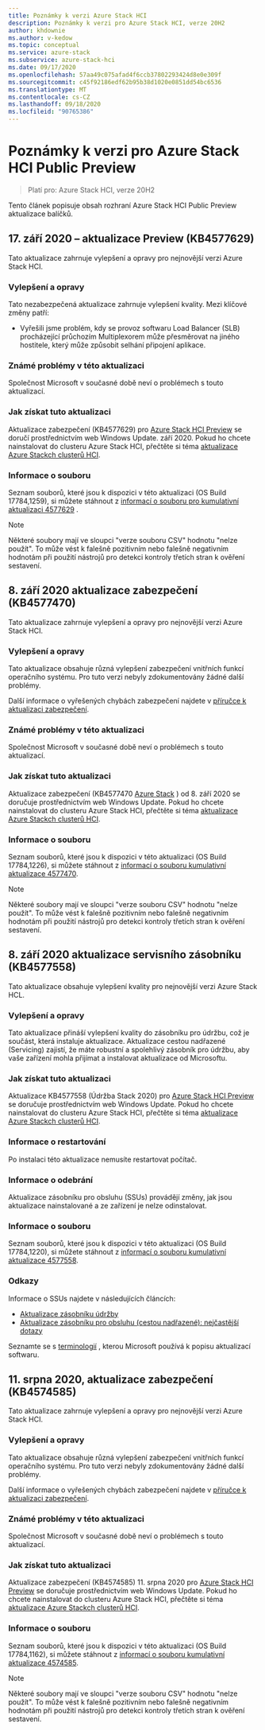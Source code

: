 ```yaml
---
title: Poznámky k verzi Azure Stack HCI
description: Poznámky k verzi pro Azure Stack HCI, verze 20H2
author: khdownie
ms.author: v-kedow
ms.topic: conceptual
ms.service: azure-stack
ms.subservice: azure-stack-hci
ms.date: 09/17/2020
ms.openlocfilehash: 57aa49c075afad4f6ccb37802293424d8e0e309f
ms.sourcegitcommit: c45f92186edf62b95b38d1020e0851dd54bc6536
ms.translationtype: MT
ms.contentlocale: cs-CZ
ms.lasthandoff: 09/18/2020
ms.locfileid: "90765386"
---
```

# <a name="release-notes-for-azure-stack-hci-public-preview"></a>Poznámky k verzi pro Azure Stack HCI Public Preview

> Platí pro: Azure Stack HCI, verze 20H2

Tento článek popisuje obsah rozhraní Azure Stack HCI Public Preview aktualizace balíčků.

## <a name="september-17-2020-preview-update-kb4577629"></a>17. září 2020 – aktualizace Preview (KB4577629)

Tato aktualizace zahrnuje vylepšení a opravy pro nejnovější verzi Azure Stack HCI.

### <a name="improvements-and-fixes"></a>Vylepšení a opravy
Tato nezabezpečená aktualizace zahrnuje vylepšení kvality. Mezi klíčové změny patří:
- Vyřešili jsme problém, kdy se provoz softwaru Load Balancer (SLB) procházející průchozím Multiplexorem může přesměrovat na jiného hostitele, který může způsobit selhání připojení aplikace.

### <a name="known-issues-in-this-update"></a>Známé problémy v této aktualizaci
Společnost Microsoft v současné době neví o problémech s touto aktualizací.

### <a name="how-to-get-this-update"></a>Jak získat tuto aktualizaci
Aktualizace zabezpečení (KB4577629) pro [Azure Stack HCI Preview](https://azure.microsoft.com/products/azure-stack/hci/hci-download/) se doručí prostřednictvím web Windows Update. září 2020. Pokud ho chcete nainstalovat do clusteru Azure Stack HCI, přečtěte si téma [aktualizace Azure Stackch clusterů HCI](manage/update-cluster.md).

### <a name="file-information"></a>Informace o souboru
Seznam souborů, které jsou k dispozici v této aktualizaci (OS Build 17784,1259), si můžete stáhnout z [informací o souboru pro kumulativní aktualizaci 4577629](https://download.microsoft.com/download/9/1/a/91addcbb-2b36-408c-ab88-736de42edb98/4577629.csv) .

   > [!NOTE]
   > Některé soubory mají ve sloupci "verze souboru CSV" hodnotu "nelze použít". To může vést k falešně pozitivním nebo falešně negativním hodnotám při použití nástrojů pro detekci kontroly třetích stran k ověření sestavení.

## <a name="september-8-2020-security-update-kb4577470"></a>8. září 2020 aktualizace zabezpečení (KB4577470)

Tato aktualizace zahrnuje vylepšení a opravy pro nejnovější verzi Azure Stack HCI.

### <a name="improvements-and-fixes"></a>Vylepšení a opravy
Tato aktualizace obsahuje různá vylepšení zabezpečení vnitřních funkcí operačního systému. Pro tuto verzi nebyly zdokumentovány žádné další problémy.

Další informace o vyřešených chybách zabezpečení najdete v [příručce k aktualizaci zabezpečení](https://portal.msrc.microsoft.com/security-guidance).

### <a name="known-issues-in-this-update"></a>Známé problémy v této aktualizaci
Společnost Microsoft v současné době neví o problémech s touto aktualizací.

### <a name="how-to-get-this-update"></a>Jak získat tuto aktualizaci
Aktualizace zabezpečení (KB4577470 [Azure Stack](https://azure.microsoft.com/products/azure-stack/hci/hci-download/) ) od 8. září 2020 se doručuje prostřednictvím web Windows Update. Pokud ho chcete nainstalovat do clusteru Azure Stack HCI, přečtěte si téma [aktualizace Azure Stackch clusterů HCI](manage/update-cluster.md).

### <a name="file-information"></a>Informace o souboru
Seznam souborů, které jsou k dispozici v této aktualizaci (OS Build 17784,1226), si můžete stáhnout z [informací o souboru kumulativní aktualizace 4577470](https://download.microsoft.com/download/3/c/4/3c468525-5867-4cc3-8d34-dba88989adab/4577470.csv).

   > [!NOTE]
   > Některé soubory mají ve sloupci "verze souboru CSV" hodnotu "nelze použít". To může vést k falešně pozitivním nebo falešně negativním hodnotám při použití nástrojů pro detekci kontroly třetích stran k ověření sestavení.

## <a name="september-8-2020-servicing-stack-update-kb4577558"></a>8. září 2020 aktualizace servisního zásobníku (KB4577558)

Tato aktualizace obsahuje vylepšení kvality pro nejnovější verzi Azure Stack HCL.

### <a name="improvements-and-fixes"></a>Vylepšení a opravy
Tato aktualizace přináší vylepšení kvality do zásobníku pro údržbu, což je součást, která instaluje aktualizace. Aktualizace cestou nadřazené (Servicing) zajistí, že máte robustní a spolehlivý zásobník pro údržbu, aby vaše zařízení mohla přijímat a instalovat aktualizace od Microsoftu.

### <a name="how-to-get-this-update"></a>Jak získat tuto aktualizaci
Aktualizace KB4577558 (Údržba Stack 2020) pro [Azure Stack HCI Preview](https://azure.microsoft.com/products/azure-stack/hci/hci-download/) se doručuje prostřednictvím web Windows Update. Pokud ho chcete nainstalovat do clusteru Azure Stack HCI, přečtěte si téma [aktualizace Azure Stackch clusterů HCI](manage/update-cluster.md).

### <a name="restart-information"></a>Informace o restartování 
Po instalaci této aktualizace nemusíte restartovat počítač.

### <a name="removal-information"></a>Informace o odebrání
Aktualizace zásobníku pro obsluhu (SSUs) provádějí změny, jak jsou aktualizace nainstalované a ze zařízení je nelze odinstalovat.

### <a name="file-information"></a>Informace o souboru
Seznam souborů, které jsou k dispozici v této aktualizaci (OS Build 17784,1220), si můžete stáhnout z [informací o souboru kumulativní aktualizace 4577558](https://download.microsoft.com/download/8/f/6/8f612a9b-cb4e-4832-9397-156760848592/4577558.csv).

### <a name="references"></a>Odkazy

Informace o SSUs najdete v následujících článcích:

- [Aktualizace zásobníku údržby](https://docs.microsoft.com/windows/deployment/update/servicing-stack-updates)
- [Aktualizace zásobníku pro obsluhu (cestou nadřazené): nejčastější dotazy](https://support.microsoft.com/help/4535697)

Seznamte se s [terminologií](https://support.microsoft.com/help/824684) , kterou Microsoft používá k popisu aktualizací softwaru.

## <a name="august-11-2020-security-update-kb4574585"></a>11. srpna 2020, aktualizace zabezpečení (KB4574585)

Tato aktualizace zahrnuje vylepšení a opravy pro nejnovější verzi Azure Stack HCI.

### <a name="improvements-and-fixes"></a>Vylepšení a opravy
Tato aktualizace obsahuje různá vylepšení zabezpečení vnitřních funkcí operačního systému. Pro tuto verzi nebyly zdokumentovány žádné další problémy.

Další informace o vyřešených chybách zabezpečení najdete v [příručce k aktualizaci zabezpečení](https://portal.msrc.microsoft.com/security-guidance).

### <a name="known-issues-in-this-update"></a>Známé problémy v této aktualizaci
Společnost Microsoft v současné době neví o problémech s touto aktualizací.

### <a name="how-to-get-this-update"></a>Jak získat tuto aktualizaci
Aktualizace zabezpečení (KB4574585) 11. srpna 2020 pro [Azure Stack HCI Preview](https://azure.microsoft.com/products/azure-stack/hci/hci-download/) se doručuje prostřednictvím web Windows Update. Pokud ho chcete nainstalovat do clusteru Azure Stack HCI, přečtěte si téma [aktualizace Azure Stackch clusterů HCI](manage/update-cluster.md).

### <a name="file-information"></a>Informace o souboru
Seznam souborů, které jsou k dispozici v této aktualizaci (OS Build 17784,1162), si můžete stáhnout z [informací o souboru kumulativní aktualizace 4574585](https://download.microsoft.com/download/7/f/4/7f451def-76c5-4cc0-9929-0c5efeb27d2f/4574585.csv).

   > [!NOTE]
   > Některé soubory mají ve sloupci "verze souboru CSV" hodnotu "nelze použít". To může vést k falešně pozitivním nebo falešně negativním hodnotám při použití nástrojů pro detekci kontroly třetích stran k ověření sestavení.
